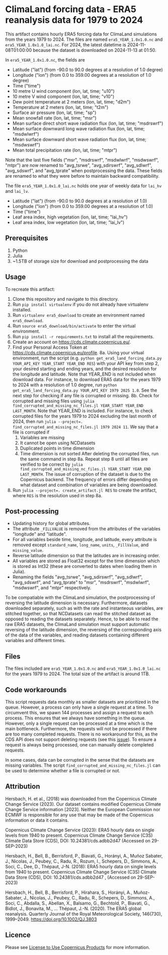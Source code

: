 # ClimaLand forcing data - ERA5 reanalysis data for 1979 to 2024

This artifact contains hourly ERA5 forcing data for ClimaLand simulations from the years
1979 to 2024. The files are named `era5_YEAR_1.0x1.0.nc` and `era5_YEAR_1.0x1.0_lai.nc`. For
2024, the latest datetime is 2024-11-08T01:00:00 because the dataset is downloaded on
2024-11-13 at 01:50.

In `era5_YEAR_1.0x1.0.nc`, the fields are
- Latitude ("lat") (from -90.0 to 90.0 degrees at a resolution of 1.0 degree)
- Longitude ("lon") (from 0.0 to 359.00 degrees at a resolution of 1.0 degree)
- Time ("time")
- 10 metre U wind component (lon, lat, time; "u10")
- 10 metre V wind component (lon, lat, time; "v10")
- Dew point temperature at 2 meters (lon, lat, time; "d2m")
- Temperature at 2 meters (lon, lat, time; "t2m")
- Surface air pressure (lon, lat, time; "sp")
- Mean snowfall rate (lon, lat, time; "msr")
- Mean surface direct short wave radiation flux (lon, lat, time; "msdrswrf")
- Mean surface downward long wave radiation flux (lon, lat, time; "msdwlwrf")
- Mean surface downward short wave radiation flux (lon, lat, time; "msdwswrf")
- Mean total precipitation rate (lon, lat, time; "mtpr")

Note that the last five fields ("msr", "msdrswrf", "msdwlwrf", "msdwswrf", "mtpr") are now
renamed to "avg_tsrwe", "avg_sdirswrf", "avg_sdlwrf", "avg_sdswrf", and "avg_tprate" when
postprocessing the data. These fields are renamed to what they were before to maintain
backward compatibility.

The file `era5_YEAR_1.0x1.0_lai.nc` holds one year of weekly data for `lai_hv` and `lai_lv`.
- Latitude ("lat") (from -90.0 to 90.0 degrees at a resolution of 1.0)
- Longitude ("lon") (from 0.0 to 359.00 degrees at a resolution of 1.0)
- Time ("time")
- Leaf area index, high vegetation (lon, lat, time; "lai_hv")
- Leaf area index, low vegetation (lon, lat, time; "lai_lv")

## Prerequisites
1. Python
2. Julia
3. ~1.5TB of storage size for download and postprocessing the data

## Usage
To recreate this artifact:
1. Clone this repository and navigate to this directory.
2. Run `pip install virtualenv` if you do not already have virtualenv installed.
3. Run `virtualenv era5_download` to create an environment named `era5_download`.
4. Run `source era5_download/bin/activate` to enter the virtual environment.
5. Run `pip install -r requirements.txt` to install all the requirements.
6. Create an account on https://cds.climate.copernicus.eu/.
7. Find your Personal Access Token at https://cds.climate.copernicus.eu/profile.
8a. Using your virtual environment, run the script (e.g. `python
    get_era5_land_forcing_data.py YOUR_API_KEY YEAR_START YEAR_END RES`) with your API key
    from step 2, your desired starting and ending years, and the desired resolution for the
    longitude and latitude. Note that YEAR_END is not included when download data. For
    instance, to download ERA5 data for the years 1979 to 2024 with a resolution of 1.0
    degree, run `python get_era5_land_forcing_data.py YOUR_API_KEY 1979 2025 1.0`. See the
    next step for checking if any file is corrupted or missing.
8b. Check for corrupted and missing files using `julia
    find_corrupted_and_missing_nc_files.jl YEAR_START YEAR_END LAST_MONTH`. Note that
    YEAR_END is included. For instance, to check corrupted files for the years 1979 to 2024
    excluding the last month of 2024, then run
    `julia --project=. find_corrupted_and_missing_nc_files.jl 1979 2024 11`. We say that a
    file is corrupted if
      1. Variables are missing
      2. It cannot be open using NCDatasets
      3. Duplicated points in time dimension
      4. Time dimension is not sorted
    After deleting the corrupted files, run the same command in step 8a. Repeat step 8
    until all files are verified to be correct by
    `julia find_corrupted_and_missing_nc_files.jl YEAR_START YEAR_END LAST_MONTH`. The issue
    of corruption of the dataset is due to the Copernicus backend. The frequency of errors
    differ depending on what dataset and combination of variables are being downloaded.
9. Run `julia --project=. create_artifact.jl RES` to create the artifact, where `RES` is the
   resolution used in step 8a.

## Post-processing
- Updating history for global attributes.
- The attribute `_FILLVALUE` is removed from the attributes of the variables "longitude" and
  "latitude".
- For all variables beside time, longitude, and latitude, every attribute is removed except
  `standard_name`, `long_name`, `units`, `_FillValue`, and `missing_value`.
- Reverse latitude dimension so that the latitudes are in increasing order.
- All variables are stored as Float32 except for the time dimension which is stored as Int32
  (these are converted to dates when loading them in Julia).
- Renaming the fields "avg_tsrwe", "avg_sdirswrf", "avg_sdlwrf", "avg_sdswrf", and
  "avg_tprate" to "msr", "msdrswrf", "msdwlwrf", "msdwswrf", and "mtpr" respectively.

To be compatiable with the ClimaLand simulation, the postprocessing of reversing the
latitude dimension is necessary. Furthermore, datasets downloaded separately, such as with
the rate and instanteous variables, are stitched together, so that NCDatasets can read the
stitched dataset as opposed to reading the datasets separately. Hence, to be able to read
the raw ERA5 datasets, the ClimaLand simulation must support automatic reversing of the
latitude dimension, the reversing of the corresponding axis of the data of the variables,
and reading datasets containing different variables and different times.

## Files
The files included are `era5_YEAR_1.0x1.0.nc` and `era5_YEAR_1.0x1.0_lai.nc` for the years
1979 to 2024. The total size of the artifact is around 1TB.

## Code workarounds
This script requests data monthly as smaller datasets are prioritized in the queue.
However, a process can only have a single request at a time. To circumvent this, we
spawn 144 processes and assign a request to each process. This ensures that we always have
something in the queue. However, only a single request can be processed at a time which is
the main bottleneck. Furthermore, the requests will not be processed if there are too many
completed requests. There is no workaround for this, as the CDS API does not support
deleting requests (see this [issue](https://github.com/ecmwf/cdsapi/issues/123)). To ensure
a request is always being processed, one can manually delete completed requests.

In some cases, data can be corrupted in the sense that the datasets are missing
variables. The script `find_corrupted_and_missing_nc_files.jl` can be used to determine
whether a file is corrupted or not.

## Attribution
Hersbach, H. et al., (2018) was downloaded from the Copernicus Climate Change Service (2023). Our dataset contains modified Copernicus Climate Change Service information [2023]. Neither the European Commission nor ECMWF is responsible for any use that may be made of the Copernicus information or data it contains.

Copernicus Climate Change Service (2023): ERA5 hourly data on single levels from 1940 to present. Copernicus Climate Change Service (C3S) Climate Data Store (CDS), DOI: 10.24381/cds.adbb2d47 (Accessed on 29-SEP-2023)

Hersbach, H., Bell, B., Berrisford, P., Biavati, G., Horányi, A., Muñoz Sabater, J., Nicolas, J., Peubey, C., Radu, R., Rozum, I., Schepers, D., Simmons, A., Soci, C., Dee, D., Thépaut, J-N. (2018): ERA5 hourly data on single levels from 1940 to present. Copernicus Climate Change Service (C3S) Climate Data Store (CDS), DOI: 10.24381/cds.adbb2d47 , (Accessed on 29-SEP-2023)

Hersbach, H., Bell, B., Berrisford, P., Hirahara, S., Horányi, A., Muñoz-Sabater, J., Nicolas, J., Peubey, C., Radu, R., Schepers, D., Simmons, A., Soci, C., Abdalla, S., Abellan, X., Balsamo, G., Bechtold, P., Biavati, G., Bidlot, J., Bonavita, M., … Thépaut, J.-N. (2020). The ERA5 global reanalysis. Quarterly Journal of the Royal Meteorological Society, 146(730), 1999–2049. https://doi.org/10.1002/QJ.3803

## Licence
Please see [License to Use Copernicus Products](https://object-store.os-api.cci2.ecmwf.int/cci2-prod-catalogue/licences/licence-to-use-copernicus-products/licence-to-use-copernicus-products_b4b9451f54cffa16ecef5c912c9cebd6979925a956e3fa677976e0cf198c2c18.pdf) for more information.
